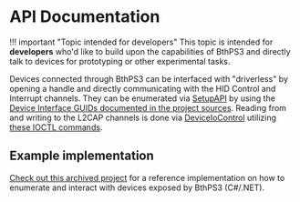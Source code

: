 # API Documentation

!!! important "Topic intended for developers"
    This topic is intended for **developers** who'd like to build upon the capabilities of BthPS3 and directly talk to devices for prototyping or other experimental tasks.

Devices connected through BthPS3 can be interfaced with "driverless" by opening a handle and directly communicating with the HID Control and Interrupt channels. They can be enumerated via [SetupAPI](https://docs.microsoft.com/en-us/windows-hardware/drivers/install/setupapi) by using the [Device Interface GUIDs documented in the project sources](https://github.com/ViGEm/BthPS3/blob/e28e815fe50d91aeb5af692cff29946647d0fa24/common/include/BthPS3.h#L189-L211). Reading from and writing to the L2CAP channels is done via [DeviceIoControl](https://docs.microsoft.com/en-us/windows/win32/api/ioapiset/nf-ioapiset-deviceiocontrol) utilizing [these IOCTL commands](https://github.com/ViGEm/BthPS3/blob/e28e815fe50d91aeb5af692cff29946647d0fa24/common/include/BthPS3.h#L357-L375).

## Example implementation

[Check out this archived project](https://github.com/ViGEm/Shibari/tree/master/Sources/Shibari.Sub.Source.BthPS3) for a reference implementation on how to enumerate and interact with devices exposed by BthPS3 (C#/.NET).
